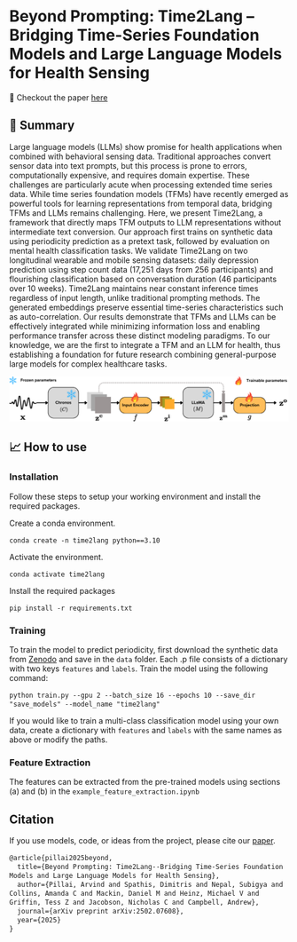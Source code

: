 # Beyond Prompting: Time2Lang – Bridging Time-Series Foundation Models and Large Language Models for Health Sensing

:rocket: Checkout the paper [here](https://arxiv.org/abs/2502.07608)

## :book: Summary
Large language models (LLMs) show promise for health applications when combined with behavioral sensing data. Traditional approaches
convert sensor data into text prompts, but this process is prone to errors, computationally expensive, and requires domain expertise. These challenges are particularly acute when processing extended time series data. While time series foundation models (TFMs) have recently emerged as powerful tools for learning representations from temporal data, bridging TFMs and LLMs remains challenging. Here, we present Time2Lang, a framework that directly maps TFM outputs to LLM representations without intermediate text conversion. Our approach first trains on synthetic data using periodicity prediction as a pretext task, followed by evaluation on mental health classification tasks. We validate Time2Lang on two longitudinal wearable and mobile sensing datasets: daily depression prediction using step count data (17,251 days from 256 participants) and flourishing classification based on conversation duration (46 participants over 10 weeks). Time2Lang maintains near constant inference times regardless of input length, unlike traditional prompting methods. The generated embeddings preserve essential time-series characteristics such as auto-correlation. Our results demonstrate
that TFMs and LLMs can be effectively integrated while minimizing information loss and enabling performance transfer across these distinct modeling paradigms. To our knowledge, we are the first to integrate a TFM and an LLM for health, thus establishing a foundation for future research combining general-purpose large models for complex healthcare tasks.

<div align="center">
  <img src="figures/time2lang.png" alt="Project Screenshot"/>
</div>

## :chart_with_upwards_trend: How to use 

### Installation
Follow these steps to setup your working environment and install the required packages. 

Create a conda environment.
```
conda create -n time2lang python==3.10
```
Activate the environment.
```
conda activate time2lang
```
Install the required packages
```
pip install -r requirements.txt
```   

### Training
To train the model to predict periodicity, first download the synthetic data from [Zenodo](https://zenodo.org/records/14901681)
and save in the ```data``` folder. Each .p file consists of a dictionary with two keys ```features``` and ```labels```. Train the model using the 
following command:
``` 
python train.py --gpu 2 --batch_size 16 --epochs 10 --save_dir "save_models" --model_name "time2lang" 
```

If you would like to train a multi-class classification model using your own data, create a dictionary with ```features``` and ```labels``` with the same names as above or modify the paths. 

### Feature Extraction

The features can be extracted from the pre-trained models using sections (a) and (b) in the ```example_feature_extraction.ipynb``` 

## Citation

If you use models, code, or ideas from the project, please cite our [paper](https://arxiv.org/abs/2502.07608).

```
@article{pillai2025beyond,
  title={Beyond Prompting: Time2Lang--Bridging Time-Series Foundation Models and Large Language Models for Health Sensing},
  author={Pillai, Arvind and Spathis, Dimitris and Nepal, Subigya and Collins, Amanda C and Mackin, Daniel M and Heinz, Michael V and Griffin, Tess Z and Jacobson, Nicholas C and Campbell, Andrew},
  journal={arXiv preprint arXiv:2502.07608},
  year={2025}
}
```
